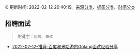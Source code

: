 :alarm_clock: 更新时间: 2022-02-12 20:40:19。[来源分类](../README.md)、[标签分类](../TAGS.md)、[时间分类](../TIMELINE.md)

## 招聘面试


> 关键字：`招聘`、`面试`



- [2022-02-12-推荐-百度和米哈游的Golang面试经验分享](https://toutiao.io/k/q0sox0k) 